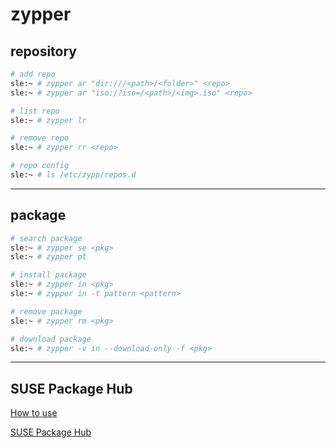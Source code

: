 # zypper


## repository

```bash
# add repo
sle:~ # zypper ar "dir:///<path>/<folder>" <repo>
sle:~ # zypper ar "iso:/?iso=/<path>/<img>.iso" <repo>

# list repo
sle:~ # zypper lr

# remove repo
sle:~ # zypper rr <repo>

# repo config
sle:~ # ls /etc/zypp/repos.d
```


---

## package

```bash
# search package
sle:~ # zypper se <pkg>
sle:~ # zypper pt

# install package
sle:~ # zypper in <pkg>
sle:~ # zypper in -t pattern <pattern>

# remove package
sle:~ # zypper rm <pkg>

# download package
sle:~ # zypper -v in --download-only -f <pkg>
```

---

## SUSE Package Hub

[How to use](https://packagehub.suse.com/how-to-use/)

[SUSE Package Hub](https://packagehub.suse.com/)
